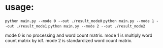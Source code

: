 # usage:

`python main.py --mode 0 --out ./result_mode0`
`python main.py --mode 1 --out ./result_mode1`
`python main.py --mode 2 --out ./result_mode2`

mode 0 is no processing and word count matrix. mode 1 is multiply word count
matrix by idf. mode 2 is standardized word count matrix.


